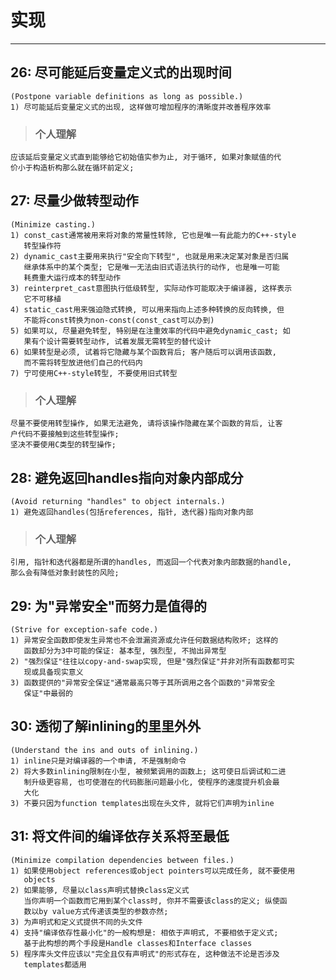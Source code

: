 # **实现** #
***



## **26: 尽可能延后变量定义式的出现时间** ##
    (Postpone variable definitions as long as possible.)
    1) 尽可能延后变量定义式的出现, 这样做可增加程序的清晰度并改善程序效率
> ### **个人理解**
    应该延后变量定义式直到能够给它初始值实参为止, 对于循环, 如果对象赋值的代
    价小于构造析构那么就在循环前定义;



## **27: 尽量少做转型动作** ##
    (Minimize casting.)
    1) const_cast通常被用来将对象的常量性转除, 它也是唯一有此能力的C++-style
       转型操作符
    2) dynamic_cast主要用来执行"安全向下转型", 也就是用来决定某对象是否归属
       继承体系中的某个类型; 它是唯一无法由旧式语法执行的动作, 也是唯一可能
       耗费重大运行成本的转型动作
    3) reinterpret_cast意图执行低级转型, 实际动作可能取决于编译器, 这样表示
       它不可移植
    4) static_cast用来强迫隐式转换, 可以用来指向上述多种转换的反向转换, 但
       不能将const转换为non-const(const_cast可以办到)
    5) 如果可以, 尽量避免转型, 特别是在注重效率的代码中避免dynamic_cast; 如
       果有个设计需要转型动作, 试着发展无需转型的替代设计
    6) 如果转型是必须, 试着将它隐藏与某个函数背后; 客户随后可以调用该函数, 
       而不需将转型放进他们自己的代码内
    7) 宁可使用C++-style转型, 不要使用旧式转型
> ### **个人理解**
    尽量不要使用转型操作, 如果无法避免, 请将该操作隐藏在某个函数的背后, 让客
    户代码不要接触到这些转型操作; 
    坚决不要使用C类型的转型操作;


## **28: 避免返回handles指向对象内部成分** ##
    (Avoid returning "handles" to object internals.)
    1) 避免返回handles(包括references, 指针, 迭代器)指向对象内部 
> ### **个人理解**
    引用, 指针和迭代器都是所谓的handles, 而返回一个代表对象内部数据的handle,
    那么会有降低对象封装性的风险;



## **29: 为"异常安全"而努力是值得的** ##
    (Strive for exception-safe code.)
    1) 异常安全函数即使发生异常也不会泄漏资源或允许任何数据结构败坏; 这样的
       函数却分为3中可能的保证: 基本型, 强烈型, 不抛出异常型
    2) "强烈保证"往往以copy-and-swap实现, 但是"强烈保证"并非对所有函数都可实
       现或具备现实意义
    3) 函数提供的"异常安全保证"通常最高只等于其所调用之各个函数的"异常安全
       保证"中最弱的



## **30: 透彻了解inlining的里里外外** ##
    (Understand the ins and outs of inlining.)
    1) inline只是对编译器的一个申请, 不是强制命令
    2) 将大多数inlining限制在小型, 被频繁调用的函数上; 这可使日后调试和二进
       制升级更容易, 也可使潜在的代码膨胀问题最小化, 使程序的速度提升机会最
       大化
    3) 不要只因为function templates出现在头文件, 就将它们声明为inline



## **31: 将文件间的编译依存关系将至最低** ##
    (Minimize compilation dependencies between files.)
    1) 如果使用object references或object pointers可以完成任务, 就不要使用
       objects
    2) 如果能够, 尽量以class声明式替换class定义式
       当你声明一个函数而它用到某个class时, 你并不需要该class的定义; 纵使函
       数以by value方式传递该类型的参数亦然;
    3) 为声明式和定义式提供不同的头文件
    4) 支持"编译依存性最小化"的一般构想是: 相依于声明式, 不要相依于定义式; 
       基于此构想的两个手段是Handle classes和Interface classes
    5) 程序库头文件应该以"完全且仅有声明式"的形式存在, 这种做法不论是否涉及
       templates都适用
